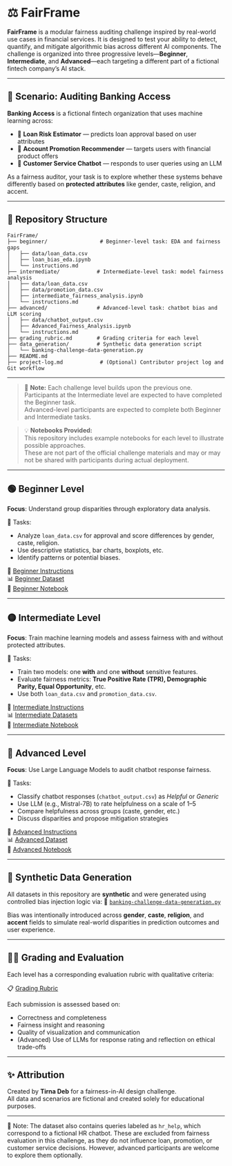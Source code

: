 # ⚖️ FairFrame

**FairFrame** is a modular fairness auditing challenge inspired by real-world use cases in financial services. It is designed to test your ability to detect, quantify, and mitigate algorithmic bias across different AI components. The challenge is organized into three progressive levels—**Beginner**, **Intermediate**, and **Advanced**—each targeting a different part of a fictional fintech company’s AI stack.

---

## 🧠 Scenario: Auditing Banking Access

**Banking Access** is a fictional fintech organization that uses machine learning across:

- 🏦 **Loan Risk Estimator** — predicts loan approval based on user attributes
- 🎯 **Account Promotion Recommender** — targets users with financial product offers
- 💬 **Customer Service Chatbot** — responds to user queries using an LLM

As a fairness auditor, your task is to explore whether these systems behave differently based on **protected attributes** like gender, caste, religion, and accent.

---

## 📁 Repository Structure

```plaintext
FairFrame/
├── beginner/                 # Beginner-level task: EDA and fairness gaps
│   ├── data/loan_data.csv
│   ├── loan_bias_eda.ipynb
│   └── instructions.md
├── intermediate/            # Intermediate-level task: model fairness analysis
│   ├── data/loan_data.csv
│   ├── data/promotion_data.csv
│   ├── intermediate_fairness_analysis.ipynb
│   └── instructions.md
├── advanced/                # Advanced-level task: chatbot bias and LLM scoring
│   ├── data/chatbot_output.csv
│   ├── Advanced_Fairness_Analysis.ipynb
│   └── instructions.md
├── grading_rubric.md        # Grading criteria for each level
├── data_generation/         # Synthetic data generation script
│   └── banking-challenge-data-generation.py
├── README.md
├── project-log.md            # (Optional) Contributor project log and Git workflow
```

---

> 🧩 **Note:** Each challenge level builds upon the previous one.  
> Participants at the Intermediate level are expected to have completed the Beginner task.  
> Advanced-level participants are expected to complete both Beginner and Intermediate tasks.

> 💡 **Notebooks Provided:**  
> This repository includes example notebooks for each level to illustrate possible approaches.  
> These are not part of the official challenge materials and may or may not be shared with participants during actual deployment.

---

## 🟢 Beginner Level

**Focus**: Understand group disparities through exploratory data analysis.

🔑 Tasks:
- Analyze `loan_data.csv` for approval and score differences by gender, caste, religion.
- Use descriptive statistics, bar charts, boxplots, etc.
- Identify patterns or potential biases.

📄 [Beginner Instructions](beginner/instructions.md)  
📊 [Beginner Dataset](beginner/data/loan_data.csv)  
🧪 [Beginner Notebook](beginner/loan_bias_eda.ipynb)

---

## 🟡 Intermediate Level

**Focus**: Train machine learning models and assess fairness with and without protected attributes.

🔑 Tasks:
- Train two models: one **with** and one **without** sensitive features.
- Evaluate fairness metrics: **True Positive Rate (TPR), Demographic Parity, Equal Opportunity**, etc.
- Use both `loan_data.csv` and `promotion_data.csv`.

📄 [Intermediate Instructions](intermediate/instructions.md)  
📊 [Intermediate Datasets](intermediate/data/)  
🧪 [Intermediate Notebook](intermediate/intermediate_fairness_analysis.ipynb)

---

## 🔴 Advanced Level

**Focus**: Use Large Language Models to audit chatbot response fairness.

🔑 Tasks:
- Classify chatbot responses (`chatbot_output.csv`) as *Helpful* or *Generic*
- Use LLM (e.g., Mistral-7B) to rate helpfulness on a scale of 1–5
- Compare helpfulness across groups (caste, gender, etc.)
- Discuss disparities and propose mitigation strategies

📄 [Advanced Instructions](advanced/instructions.md)  
📊 [Advanced Dataset](advanced/data/chatbot_output.csv)  
🧪 [Advanced Notebook](advanced/Advanced_Fairness_Analysis.ipynb)

---

## 🧪 Synthetic Data Generation

All datasets in this repository are **synthetic** and were generated using controlled bias injection logic via:
📜 [`banking-challenge-data-generation.py`](data_generation/banking-challenge-data-generation.py)

Bias was intentionally introduced across **gender**, **caste**, **religion**, and **accent** fields to simulate real-world disparities in prediction outcomes and user experience.

---

## 🧑‍⚖️ Grading and Evaluation

Each level has a corresponding evaluation rubric with qualitative criteria:

📋 [Grading Rubric](grading_rubric.md)

Each submission is assessed based on:
- Correctness and completeness
- Fairness insight and reasoning
- Quality of visualization and communication
- (Advanced) Use of LLMs for response rating and reflection on ethical trade-offs

---

## ✨ Attribution

Created by **Tirna Deb** for a fairness-in-AI design challenge.  
All data and scenarios are fictional and created solely for educational purposes.

---

📝 Note: The dataset also contains queries labeled as `hr_help`, which correspond to a fictional HR chatbot. These are excluded from fairness evaluation in this challenge, as they do not influence loan, promotion, or customer service decisions. However, advanced participants are welcome to explore them optionally.
